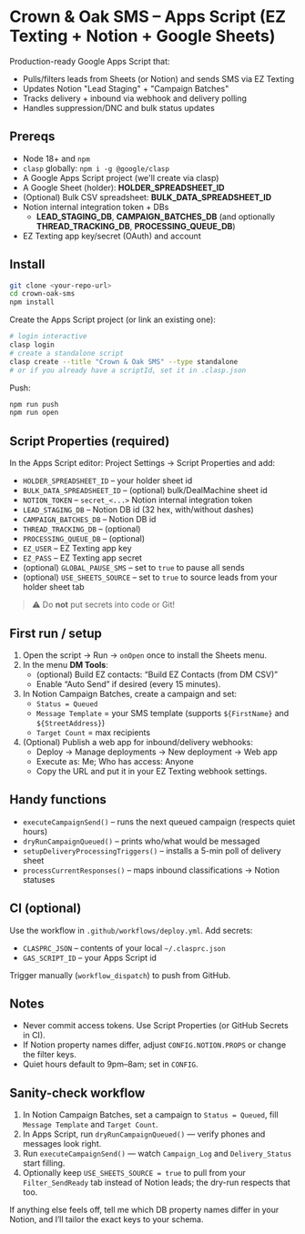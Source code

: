 # Crown & Oak SMS – Apps Script (EZ Texting + Notion + Google Sheets)

Production-ready Google Apps Script that:
- Pulls/filters leads from Sheets (or Notion) and sends SMS via EZ Texting
- Updates Notion "Lead Staging" + "Campaign Batches"
- Tracks delivery + inbound via webhook and delivery polling
- Handles suppression/DNC and bulk status updates

## Prereqs

- Node 18+ and `npm`
- `clasp` globally: `npm i -g @google/clasp`
- A Google Apps Script project (we'll create via clasp)
- A Google Sheet (holder): **HOLDER_SPREADSHEET_ID**
- (Optional) Bulk CSV spreadsheet: **BULK_DATA_SPREADSHEET_ID**
- Notion internal integration token + DBs
  - **LEAD_STAGING_DB**, **CAMPAIGN_BATCHES_DB** (and optionally **THREAD_TRACKING_DB**, **PROCESSING_QUEUE_DB**)
- EZ Texting app key/secret (OAuth) and account

## Install

```bash
git clone <your-repo-url>
cd crown-oak-sms
npm install
```

Create the Apps Script project (or link an existing one):

```bash
# login interactive
clasp login
# create a standalone script
clasp create --title "Crown & Oak SMS" --type standalone
# or if you already have a scriptId, set it in .clasp.json
```

Push:

```bash
npm run push
npm run open
```

## Script Properties (required)

In the Apps Script editor: Project Settings → Script Properties and add:

- `HOLDER_SPREADSHEET_ID` – your holder sheet id
- `BULK_DATA_SPREADSHEET_ID` – (optional) bulk/DealMachine sheet id
- `NOTION_TOKEN` – `secret_<...>` Notion internal integration token
- `LEAD_STAGING_DB` – Notion DB id (32 hex, with/without dashes)
- `CAMPAIGN_BATCHES_DB` – Notion DB id
- `THREAD_TRACKING_DB` – (optional)
- `PROCESSING_QUEUE_DB` – (optional)
- `EZ_USER` – EZ Texting app key
- `EZ_PASS` – EZ Texting app secret
- (optional) `GLOBAL_PAUSE_SMS` – set to `true` to pause all sends
- (optional) `USE_SHEETS_SOURCE` – set to `true` to source leads from your holder sheet tab

> ⚠️ Do **not** put secrets into code or Git!

## First run / setup

1. Open the script → Run → `onOpen` once to install the Sheets menu.
2. In the menu **DM Tools**:
   - (optional) Build EZ contacts: “Build EZ Contacts (from DM CSV)”
   - Enable “Auto Send” if desired (every 15 minutes).
3. In Notion Campaign Batches, create a campaign and set:
   - `Status = Queued`
   - `Message Template` = your SMS template (supports `${FirstName}` and `${StreetAddress}`)
   - `Target Count` = max recipients
4. (Optional) Publish a web app for inbound/delivery webhooks:
   - Deploy → Manage deployments → New deployment → Web app
   - Execute as: Me; Who has access: Anyone
   - Copy the URL and put it in your EZ Texting webhook settings.

## Handy functions

- `executeCampaignSend()` – runs the next queued campaign (respects quiet hours)
- `dryRunCampaignQueued()` – prints who/what would be messaged
- `setupDeliveryProcessingTriggers()` – installs a 5-min poll of delivery sheet
- `processCurrentResponses()` – maps inbound classifications → Notion statuses

## CI (optional)

Use the workflow in `.github/workflows/deploy.yml`. Add secrets:

- `CLASPRC_JSON` – contents of your local `~/.clasprc.json`
- `GAS_SCRIPT_ID` – your Apps Script id

Trigger manually (`workflow_dispatch`) to push from GitHub.

## Notes

- Never commit access tokens. Use Script Properties (or GitHub Secrets in CI).
- If Notion property names differ, adjust `CONFIG.NOTION.PROPS` or change the filter keys.
- Quiet hours default to 9pm–8am; set in `CONFIG`.

## Sanity-check workflow

1. In Notion Campaign Batches, set a campaign to `Status = Queued`, fill `Message Template` and `Target Count`.
2. In Apps Script, run `dryRunCampaignQueued()` — verify phones and messages look right.
3. Run `executeCampaignSend()` — watch `Campaign_Log` and `Delivery_Status` start filling.
4. Optionally keep `USE_SHEETS_SOURCE = true` to pull from your `Filter_SendReady` tab instead of Notion leads; the dry-run respects that too.

If anything else feels off, tell me which DB property names differ in your Notion, and I’ll tailor the exact keys to your schema.
